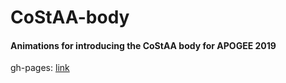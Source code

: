 # CoStAA-body
#### Animations for introducing the CoStAA body for APOGEE 2019
gh-pages: [link](https://jshreyans551.github.io/CoStAA-body/index.html)
